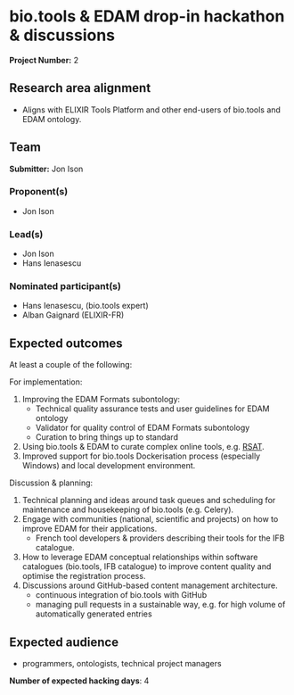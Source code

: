 # bio.tools & EDAM drop-in hackathon & discussions

**Project Number:** 2

## Research area alignment

- Aligns with ELIXIR Tools Platform and other end-users of bio.tools and EDAM ontology.

## Team

**Submitter:** Jon Ison

### Proponent(s)

- Jon Ison

### Lead(s)

- Jon Ison
- Hans Ienasescu

### Nominated participant(s)

- Hans Ienasescu, (bio.tools expert)
- Alban Gaignard (ELIXIR-FR)

## Expected outcomes

At least a couple of the following:

For implementation:
 1. Improving the EDAM Formats subontology:
    - Technical quality assurance tests and user guidelines for EDAM ontology
    - Validator for quality control of EDAM Formats subontology
    - Curation to bring things up to standard
 2. Using bio.tools & EDAM to curate complex online tools, e.g. [RSAT](http://rsat01.biologie.ens.fr/rsa-tools/RSAT_home.cgi).
 3. Improved support for bio.tools Dockerisation process (especially Windows) and local development environment.
 
Discussion & planning:
 1. Technical planning and ideas around task queues and scheduling for maintenance and housekeeping of bio.tools (e.g. Celery).
 2. Engage with communities (national, scientific and projects) on how to improve EDAM for their applications.
    - French tool developers & providers describing their tools for the IFB catalogue.
 3. How to leverage EDAM conceptual relationships within software catalogues (bio.tools, IFB catalogue) to improve content quality and optimise the registration process.
 4. Discussions around GitHub-based content management architecture.
    - continuous integration of bio.tools with GitHub
    - managing pull requests in a sustainable way, e.g. for high volume of automatically generated entries

## Expected audience

- programmers, ontologists, technical project managers

**Number of expected hacking days**: 4

